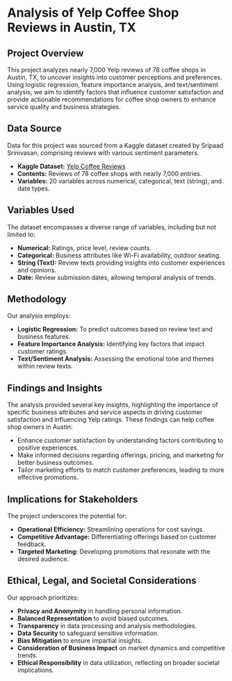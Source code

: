 # Analysis of Yelp Coffee Shop Reviews in Austin, TX

## Project Overview
This project analyzes nearly 7,000 Yelp reviews of 78 coffee shops in Austin, TX, to uncover insights into customer perceptions and preferences. Using logistic regression, feature importance analysis, and text/sentiment analysis, we aim to identify factors that influence customer satisfaction and provide actionable recommendations for coffee shop owners to enhance service quality and business strategies.

## Data Source
Data for this project was sourced from a Kaggle dataset created by Sripaad Srinivasan, comprising reviews with various sentiment parameters. 

- **Kaggle Dataset:** [Yelp Coffee Reviews](https://www.kaggle.com/datasets/sripaadsrinivasan/yelp-coffee-reviews/code)
- **Contents:** Reviews of 78 coffee shops with nearly 7,000 entries.
- **Variables:** 20 variables across numerical, categorical, text (string), and date types.

## Variables Used
The dataset encompasses a diverse range of variables, including but not limited to:

- **Numerical:** Ratings, price level, review counts.
- **Categorical:** Business attributes like Wi-Fi availability, outdoor seating.
- **String (Text):** Review texts providing insights into customer experiences and opinions.
- **Date:** Review submission dates, allowing temporal analysis of trends.

## Methodology
Our analysis employs:
- **Logistic Regression:** To predict outcomes based on review text and business features.
- **Feature Importance Analysis:** Identifying key factors that impact customer ratings.
- **Text/Sentiment Analysis:** Assessing the emotional tone and themes within review texts.

## Findings and Insights
The analysis provided several key insights, highlighting the importance of specific business attributes and service aspects in driving customer satisfaction and influencing Yelp ratings. These findings can help coffee shop owners in Austin:

- Enhance customer satisfaction by understanding factors contributing to positive experiences.
- Make informed decisions regarding offerings, pricing, and marketing for better business outcomes.
- Tailor marketing efforts to match customer preferences, leading to more effective promotions.

## Implications for Stakeholders
The project underscores the potential for:
- **Operational Efficiency:** Streamlining operations for cost savings.
- **Competitive Advantage:** Differentiating offerings based on customer feedback.
- **Targeted Marketing:** Developing promotions that resonate with the desired audience.

## Ethical, Legal, and Societal Considerations
Our approach prioritizes:
- **Privacy and Anonymity** in handling personal information.
- **Balanced Representation** to avoid biased outcomes.
- **Transparency** in data processing and analysis methodologies.
- **Data Security** to safeguard sensitive information.
- **Bias Mitigation** to ensure impartial insights.
- **Consideration of Business Impact** on market dynamics and competitive trends.
- **Ethical Responsibility** in data utilization, reflecting on broader societal implications.
